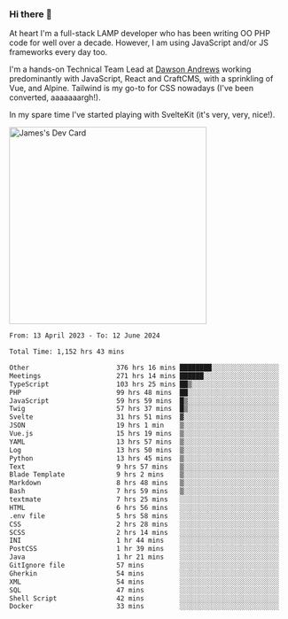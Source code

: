 ### Hi there 👋

<!--
**JamesNock/JamesNock** is a ✨ _special_ ✨ repository because its `README.md` (this file) appears on your GitHub profile.

Here are some ideas to get you started:

- 🔭 I’m currently working on ...
- 🌱 I’m currently learning ...
- 👯 I’m looking to collaborate on ...
- 🤔 I’m looking for help with ...
- 💬 Ask me about ...
- 📫 How to reach me: ...
- 😄 Pronouns: ...
- ⚡ Fun fact: ...
-->
At heart I'm a full-stack LAMP developer who has been writing OO PHP code for well over a decade. However, I am using JavaScript and/or JS frameworks every day too.

I'm a hands-on Technical Team Lead at [Dawson Andrews](https://www.dawsonandrews.com/) working predominantly with JavaScript, React and CraftCMS, with a sprinkling of Vue, and Alpine. Tailwind is my go-to for CSS nowadays (I've been converted, aaaaaaargh!).

In my spare time I've started playing with SvelteKit (it's very, very, nice!).

<a href="https://app.daily.dev/h2onock"><img src="https://api.daily.dev/devcards/v2/XQraFlxE3JPWOlcSuOB2K.png?type=default&r=18u" width="356" alt="James's Dev Card"/></a>

<!--START_SECTION:waka-->

```txt
From: 13 April 2023 - To: 12 June 2024

Total Time: 1,152 hrs 43 mins

Other                      376 hrs 16 mins ████████░░░░░░░░░░░░░░░░░   32.65 %
Meetings                   271 hrs 14 mins ██████░░░░░░░░░░░░░░░░░░░   23.54 %
TypeScript                 103 hrs 25 mins ██▒░░░░░░░░░░░░░░░░░░░░░░   08.97 %
PHP                        99 hrs 48 mins  ██░░░░░░░░░░░░░░░░░░░░░░░   08.66 %
JavaScript                 59 hrs 59 mins  █▒░░░░░░░░░░░░░░░░░░░░░░░   05.21 %
Twig                       57 hrs 37 mins  █▒░░░░░░░░░░░░░░░░░░░░░░░   05.00 %
Svelte                     31 hrs 51 mins  ▓░░░░░░░░░░░░░░░░░░░░░░░░   02.76 %
JSON                       19 hrs 1 min    ▒░░░░░░░░░░░░░░░░░░░░░░░░   01.65 %
Vue.js                     15 hrs 19 mins  ▒░░░░░░░░░░░░░░░░░░░░░░░░   01.33 %
YAML                       13 hrs 57 mins  ▒░░░░░░░░░░░░░░░░░░░░░░░░   01.21 %
Log                        13 hrs 50 mins  ▒░░░░░░░░░░░░░░░░░░░░░░░░   01.20 %
Python                     13 hrs 45 mins  ▒░░░░░░░░░░░░░░░░░░░░░░░░   01.19 %
Text                       9 hrs 57 mins   ▒░░░░░░░░░░░░░░░░░░░░░░░░   00.86 %
Blade Template             9 hrs 2 mins    ▒░░░░░░░░░░░░░░░░░░░░░░░░   00.78 %
Markdown                   8 hrs 48 mins   ▒░░░░░░░░░░░░░░░░░░░░░░░░   00.76 %
Bash                       7 hrs 59 mins   ▒░░░░░░░░░░░░░░░░░░░░░░░░   00.69 %
textmate                   7 hrs 25 mins   ░░░░░░░░░░░░░░░░░░░░░░░░░   00.64 %
HTML                       6 hrs 56 mins   ░░░░░░░░░░░░░░░░░░░░░░░░░   00.60 %
.env file                  5 hrs 58 mins   ░░░░░░░░░░░░░░░░░░░░░░░░░   00.52 %
CSS                        2 hrs 28 mins   ░░░░░░░░░░░░░░░░░░░░░░░░░   00.21 %
SCSS                       2 hrs 14 mins   ░░░░░░░░░░░░░░░░░░░░░░░░░   00.19 %
INI                        1 hr 44 mins    ░░░░░░░░░░░░░░░░░░░░░░░░░   00.15 %
PostCSS                    1 hr 39 mins    ░░░░░░░░░░░░░░░░░░░░░░░░░   00.14 %
Java                       1 hr 21 mins    ░░░░░░░░░░░░░░░░░░░░░░░░░   00.12 %
GitIgnore file             57 mins         ░░░░░░░░░░░░░░░░░░░░░░░░░   00.08 %
Gherkin                    54 mins         ░░░░░░░░░░░░░░░░░░░░░░░░░   00.08 %
XML                        54 mins         ░░░░░░░░░░░░░░░░░░░░░░░░░   00.08 %
SQL                        47 mins         ░░░░░░░░░░░░░░░░░░░░░░░░░   00.07 %
Shell Script               42 mins         ░░░░░░░░░░░░░░░░░░░░░░░░░   00.06 %
Docker                     33 mins         ░░░░░░░░░░░░░░░░░░░░░░░░░   00.05 %
```

<!--END_SECTION:waka-->

